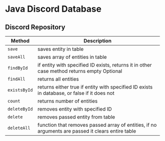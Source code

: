# Java Discord Database



## Discord Repository

| Method       | Description                                                                                       |
|--------------|---------------------------------------------------------------------------------------------------|
| `save`       | saves entity in table                                                                             |
| `saveAll`    | saves array of entities in table                                                                  |
| `findById`   | if entity with specified ID exists, returns it in other case method returns empty Optional        |
| `findAll`    | returns all entities                                                                              |
| `existsById` | returns either true if entity with specified ID exists in database, or false if it does not       |
| `count`      | returns number of entities                                                                        |
| `deleteById` | removes entity with specified ID                                                                  |
| `delete `    | removes passed entity from table                                                                  |
| `deleteAll`  | function that removes passed array of entities, if no arguments are passed it clears entire table |

